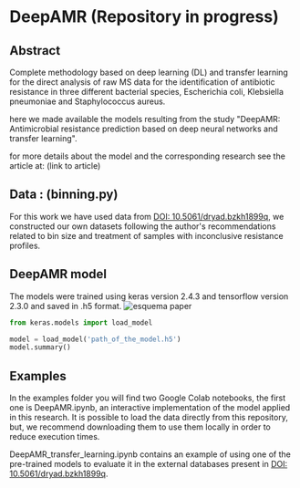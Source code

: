 # DeepAMR (Repository in progress)
## Abstract
Complete methodology based on deep learning (DL) and transfer learning for the direct analysis of raw
MS data for the identification of antibiotic resistance in three different bacterial species, Escherichia coli, Klebsiella pneumoniae and Staphylococcus aureus.

here we made available the models resulting from the study "DeepAMR: Antimicrobial resistance prediction based on deep neural networks and transfer learning".

for more details about the model and the corresponding research see the article at: (link to article)
## Data : (binning.py)
For this work we have used data from <a href="https://doi.org/10.5061/dryad.bzkh1899q" rel="nofollow">DOI: 10.5061/dryad.bzkh1899q</a>, we constructed our own datasets following the author's recommendations related to bin size and treatment of samples with inconclusive resistance profiles. 
## DeepAMR model
The models were trained using keras version 2.4.3 and tensorflow version 2.3.0 and saved in .h5 format.
![esquema paper](https://user-images.githubusercontent.com/43461313/201794393-78c50952-ff42-425b-b5ee-c275481e835d.png)

```python
from keras.models import load_model

model = load_model('path_of_the_model.h5')
model.summary()
```

## Examples
In the examples folder you will find two Google Colab notebooks, the first one is DeepAMR.ipynb, an interactive implementation of the model applied in this research. It is possible to load the data directly from this repository, but, we recommend downloading them to use them locally in order to reduce execution times.  

DeepAMR_transfer_learning.ipynb contains an example of using one of the pre-trained models to evaluate it in the external databases present in <a href="https://doi.org/10.5061/dryad.bzkh1899q" rel="nofollow">DOI: 10.5061/dryad.bzkh1899q</a>.





